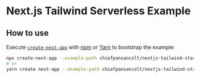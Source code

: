 # Next.js Tailwind Serverless Example

## How to use

Execute [`create-next-app`](https://github.com/vercel/next.js/tree/canary/packages/create-next-app) with [npm](https://docs.npmjs.com/cli/init) or [Yarn](https://yarnpkg.com/lang/en/docs/cli/create/) to bootstrap the example:

```bash
npx create-next-app --example-path chiefpansancolt/nextjs-tailwind-starter-template/templates/tailwind-serverless tailwind-serverless-app
# or
yarn create next-app --example-path chiefpansancolt/nextjs-tailwind-starter-template/templates/tailwind-serverless tailwind-serverless-app
```
